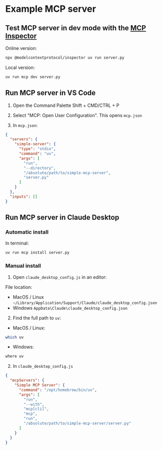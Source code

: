 # Example MCP server


## Test MCP server in dev mode with the [MCP Inspector](https://github.com/modelcontextprotocol/inspector)

Online version:

```bash
npx @modelcontextprotocol/inspector uv run server.py
```

Local version:

```bash
uv run mcp dev server.py
```

## Run MCP server in VS Code

1. Open the Command Palette Shift + CMD/CTRL + P

2. Select "MCP: Open User Configuration". This opens `mcp.json`

3. In `mcp.json`:

  ```json
  {
    "servers": {
      "simple-server": {
        "type": "stdio",
        "command": "uv",
        "args": [
          "run",
          "--directory",
          "/absolute/path/to/simple-mcp-server",
          "server.py"
        ]
      }
    },
    "inputs": []
  }
  ```

## Run MCP server in Claude Desktop

### Automatic install

In terminal:
```bash
uv run mcp install server.py
```

### Manual install

1. Open `claude_desktop_config.js` in an editor:
 
  File location:
  - MacOS / Linux `~/Library/Application/Support/Claude/claude_desktop_config.json`
  - Windows `AppData\Claude\claude_desktop_config.json`

2. Find the full path to `uv`:
  
  - MacOS / Linux:
  ```bash
  which uv
  ```
  - Windows:
  ```bash
  where uv
  ```

2. In `claude_desktop_config.js`

  ```json
  {
    "mcpServers": {
      "Simple MCP Server": {
        "command": "/opt/homebrew/bin/uv",
        "args": [
          "run",
          "--with",
          "mcp[cli]",
          "mcp",
          "run",
          "/absolute/path/to/simple-mcp-server/server.py"
        ]
      }
    }
  }
  ```